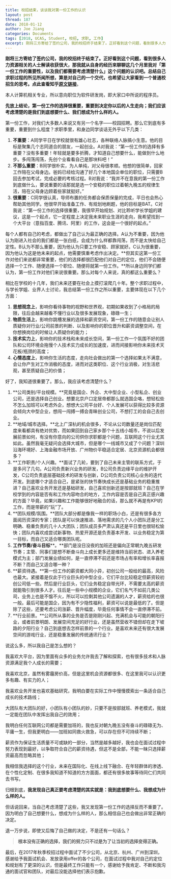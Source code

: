 ```yaml
---
title: 校招结束，谈谈我对第一份工作的认识
layout: post
thread: 187
date: 2018-01-12
author: Joe Jiang
categories: Documents
tags: [2018, UCAS, Student, 校招, 求职, 工作]
excerpt: 刚将三方寄给了签约公司，我的校招终于结束了。正好看到这个问题，看到很多人力资源相关的人士解读收获很大，那我就从自身的经历来聊聊这几个月里我对「第一份工作的重要性，以及我们都需要考虑清楚什么」这个问题的认识吧。总结自己求职过程的所见所闻所想，算是对自己的一个交代，也希望让大家看到一个普通校招生的思考。
---
```



**刚将三方寄给了签约公司，我的校招终于结束了。**正好看到这个问题，看到很多人力资源相关的人士解读收获很大，那我就从自身的经历来聊聊这几个月里我对「第一份工作的重要性，以及我们都需要考虑清楚什么」这个问题的认识吧。总结自己求职过程的所见所闻所想，算是对自己的一个交代，也希望让大家看到一个普通校招生的思考。点此查看知乎**[原文链接](https://www.zhihu.com/question/20237863/answer/293963997)**。

本人计算机相关专业，所以意向职位为软件研发岗，即大家口中所说的程序员。

**先放上结论，第一份工作的选择很重要，重要到决定你以后的人生走向；我们应该考虑清楚的是我们到底想要什么、我们想成为什么样的人。**

第一份工作，对我们大多数人来说又有另一个名字——校园招聘。那么它到底有多重要，重要到什么程度？求职季里，和身边同学谈话无外乎以下几类：

1.  **不重要**：A同学平日在学校就很有雄心壮志，各种联络人脉搞小生意。他的目标是聚集几个志同道合的朋友，一起创业。A对我说：“第一份工作的选择有多重要？没有多重要！年轻就是要多折腾，才知道自己想要什么，能做到什么地步。多闯荡闯荡，先创个业看看自己是那块料吧！”
2.  **不那么重要**：B同学很朴实，为人单纯，对父母很孝顺。他想的很简单，回家工作陪在父母身边。爸妈已经给沟通了好几个本地国企单位的职位，只需要B回去参加考试，完成必要的考核过程。B对我说：“我并不在意我的第一份工作到底做什么，要说重要的话那就是选一个安稳的职位过着朝九晚五的规律生活，陪在父母身边顾着些家就挺好。”
3.  **很重要**：C同学很认真，导师布置的任务都会保质保量的完成，平日也会热心帮助其他同学。他很早开始准备工作、有规划地刷题，他的目标是BAT。C对我说：“第一份工作的选择很重要，我很早开始规划、对比聆听学长学姐的建议，这是一个起点，它一定程度上决定我未来职业生涯的走向，我希望找到一个大平台（意指百度、腾讯、阿里）的工作，这会是一个很好的起点。”

每个人都有自己的考虑，都做出了自己认为最正确的选择。A认为不重要，因为他认为刚进入社会的我们都是一张白纸，会成为什么样都靠闯荡，而不是太快给自己定性。B认为不那么重要，因为他认为只要工作安稳、顾家就好。C认为很重要，因为他认为这是他未来的起点，他需要慎重考虑作出决定。**但其实这第一份工作对他们来说都非常重要，他们的选择都很匹配他们对自己的定位，他们不会随便选择一个工作、随便选择一个职位、随便将就第一份工作。**所以身边同学们都认为，第一份工作对他们来说很重要。那么对每个人来说，真的都这么重要么？

相比在学校的十几年，我们未来还要在社会上摸打滚爬几十年。整个求职过程中，与学长学姐、业界人士讨论，我总结第一份工作之所以重要，主要体现在以下几个方面：

1.  **思想观念上**，影响你看待事物的视野和世界观，初期如果收到了小格局的局限，往后会越来越看不懂行业以及很多发展现象，碌碌一生；
2.  **物质生活上**，影响你跳槽发展的选择和薪资空间，第一份工作的随意会让别人质疑你对行业/公司前景的判断、以及影响你的职位晋升和薪资调整空间，在你想换岗位的时候让人质疑你的能力；
3.  **技术实力上**，影响你的技术栈和未来成长空间，第一份工作一个氛围不好的团队和公司环境会拖慢个人技术实力成长的加速度，进而间接影响你未来技术天花板/瓶颈的高度；
4.  **心情态度上**，影响你生活的态度，走向社会做出的第一个选择如果太不满意，会让你产生对工作消极的态度，进而对这类职位、这个行业消极，对生活悲观，甚至质疑自己的价值；

好了，我知道很重要了。那么，我应该考虑清楚什么？

1.  **公司类别/平台规模。**究竟是国企、外企、大中型企业、小型私企、创业公司，还是选择自己创业。想要北京户口定居帝都那么就选国企咯，想轻松些不怎么加班可以考虑外企，想想大公司平台好、个人发展可以获得比较多资源会倾向大中型企业，想闯一闯搏一搏会青睐创业公司，不想打工的会自己去创业。
2.  **地域/城市选择。**北上广深杭的机会很多，不论从公司数量还是岗位匹配度来看都具有绝对优势，而如果回到自己家乡那个十五线小城市，不说以后发展前景如何，有没有你意向的公司供你求职都是个问题，互联网这个行业尤其如此。虽然我毫无疑问会选择大城市，但是哪个一线城市又成了个问题？深圳沿海环境好、上海金融市场开放、广州物价平稳适合定居、北京资源机会都很多？
3.  **工作职责/个人兴趣。**面试了几轮，要到了自己未来主管的联系方式，于是多问了几句。A公司负责新兴业务的研发，B公司负责边缘平台的维护开发，C公司负责底层基础技术的研发与创新，D公司负责公司核心业务的迭代开发。到底哪个才适合自己，是紧张的快节奏快成长还是基础业务的稳重推进？自己喜欢业务开发还是基础研发，自己喜欢创新还是按部就班？自己在学校学到的内容是否有和工作内容吻合的地方，工作内容是否是自己真正感兴趣的方面？毕竟，如果兴趣和工作能够很好地融合的话，那么就不再是有KPI的工作，而是带薪的“玩”了。
4.  **团队规模/氛围。**团队大部分都是像我一样的职场小白，还是有很多各方面阅历资深的专家；团队是可以快速推进、落地需求的几个人小团队还是分工明确、稳重负责的几十人大团队；团队成员多严肃认真还是平日里也很轻松愉快；团队内喜欢成尝试新事物、热爱开源还是负责基本开发、以业务稳定为第一目标，而自己又适合哪类团队呢。
5.  **工作节奏/奋斗目标****。**部门是没日没夜的加班还是偏向正常朝九晚五研发节奏；主管、同事们是想不断奋斗向上成长更多还是维持当前状态、进入养老模式为主；部门发展业绩如何，是一直停滞不前还是市场占有率和增长率喜报不断？而自己又适合哪一种？
6.  **薪资待遇。**第一份工作的薪资都大同小异，初创公司一般给的最高，风险也最大。紧接着是仅此于行业巨头的中型企业，它们平台比较稳定但薪资较初创公司低一些。然后是行业巨头，它们业务稳定自带光环，不需要太高的薪资就能吸引到很多人才。往后是一些中小规模的企业，它们名气不如前几类公司，业务上也是不愠不火，所以可以捡剩其他公司遗漏的人才，薪资给的也很一般。最后可能是国企，因为有不少隐性福利，薪资可以说是最低的了。但是除了这些，还要考虑公司涨薪、晋升幅度，毕竟任何事情不会一直停滞不前。
7.  **行业前景。**公司所从事的业务是否是刚刚兴起、充满机会与可能的朝阳行业，或者前景明朗、发展空间充足的好行业，还是虽然营收不错但却在走下坡路的夕阳行业？自己到底想去怎样前景的一个行业。是喜欢未来还有很大发展空间的游戏行业，还是稳重发展的传统通讯行业？

说这么多，所以我自己是怎么想的？

我喜欢大平台，因为里面有众多的业务允许我去了解和探索，也有很多技术和人脉资源满足我个人成长的需要；

我喜欢北京，虽然有雾霾房价高，但是这里机会资源都很多、在这里我可以认识更多有趣、有实力的人；

我喜欢业务开发也喜欢基础研究，我明白要在实际工作中慢慢摸索出一条适合自己成长的技术路线；

大团队有大团队的好，小团队有小团队的妙，只要不是按部就班、养老模式，我就一定能在团队中发挥出我自己的效用；

我明白任何互联网公司都是需要加班的，我也反对朝九晚五没有奋斗的碌碌无为、平庸一生，但我更明白——加班如同救火救急，可以存在但不可持续不断；

薪资作为保证生活质量不可或缺的一部分，当然是越多越好，我也会在面试过程中努力表现到最好，以争取符合自己的薪资待遇，但这不是全部，不能一昧只选择薪资最高而忽略其他；

我相信我选择的这个行业，未来在国际化、在线上线下融合、在年轻群体的渗透、在个性化定制、在很多我知道不知道的方方面面，都还有很多故事等待同仁们共同去书写。

归根到底，**我发现自己真正要考虑清楚的其实就是：我到底想要什么、我想成为什么样的人。**

但话说回来，当自己考虑清楚了这些，我又发现第一份工作的选择反而不重要了。因为明白了自己想要什么，想成为什么样的人，那么相信自己也会做出非常正确的决定。

退一万步说，即使又后悔了自己做的决定，不是还有一句话么？

> **根本没有正确的选择，我们的努力只不过是为了让当初的选择变得正确。**

最后，在2017年秋季校招过程中面试了不少公司，从北京、杭州、广州到深圳，感谢给予我面试机会、发放录用offer的各个公司，在面试过程中我对自己的定位和规划有了更深的认识，但是最终工作只能有一个，感谢给予我肯定、不断和我沟通的面试官和团队，对最后没能选择他们表示抱歉。